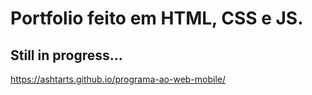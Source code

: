 # Portfolio feito em HTML, CSS e JS.
<h2> Still in progress...</h2>

https://ashtarts.github.io/programa-ao-web-mobile/
